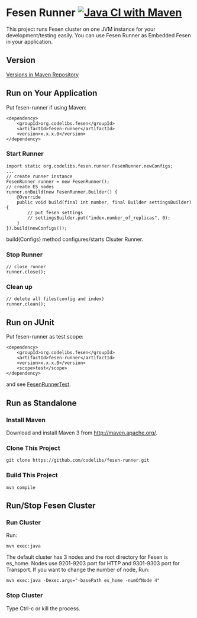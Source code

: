 Fesen Runner
[![Java CI with Maven](https://github.com/codelibs/fesen-runner/actions/workflows/maven.yml/badge.svg)](https://github.com/codelibs/fesen-runner/actions/workflows/maven.yml)
============

This project runs Fesen cluster on one JVM instance for your development/testing easily.
You can use Fesen Runner as Embedded Fesen in your application.

## Version

[Versions in Maven Repository](https://repo1.maven.org/maven2/org/codelibs/fesen-runner/)

## Run on Your Application

Put fesen-runner if using Maven:

    <dependency>
        <groupId>org.codelibs.fesen</groupId>
        <artifactId>fesen-runner</artifactId>
        <version>x.x.x.0</version>
    </dependency>

### Start Runner

    import static org.codelibs.fesen.runner.FesenRunner.newConfigs;
    ...
    // create runner instance
    FesenRunner runner = new FesenRunner();
    // create ES nodes
    runner.onBuild(new FesenRunner.Builder() {
        @Override
        public void build(final int number, final Builder settingsBuilder) {
            // put fesen settings
            // settingsBuilder.put("index.number_of_replicas", 0);
        }
    }).build(newConfigs());

build(Configs) method configures/starts Clsuter Runner.

### Stop Runner

    // close runner
    runner.close();

### Clean up 

    // delete all files(config and index)
    runner.clean();

## Run on JUnit

Put fesen-runner as test scope:

    <dependency>
        <groupId>org.codelibs.fesen</groupId>
        <artifactId>fesen-runner</artifactId>
        <version>x.x.x.0</version>
        <scope>test</scope>
    </dependency>

and see [FesenRunnerTest](https://github.com/codelibs/fesen-runner/blob/master/src/test/java/org/codelibs/fesen/runner/FesenRunnerTest.java "FesenRunnerTest").

## Run as Standalone

### Install Maven

Download and install Maven 3 from http://maven.apache.org/.

### Clone This Project

    git clone https://github.com/codelibs/fesen-runner.git

### Build This Project

    mvn compile

## Run/Stop Fesen Cluster

### Run Cluster

Run:

    mvn exec:java 

The default cluster has 3 nodes and the root directory for Fesen is es\_home.
Nodes use 9201-9203 port for HTTP and 9301-9303 port for Transport.
If you want to change the number of node, Run:

    mvn exec:java -Dexec.args="-basePath es_home -numOfNode 4"

### Stop Cluster

Type Ctrl-c or kill the process.

